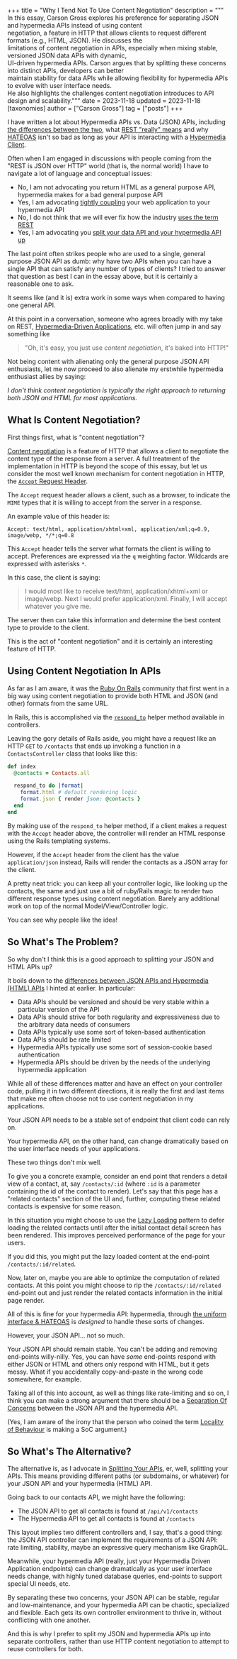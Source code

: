 +++
title = "Why I Tend Not To Use Content Negotiation"
description = """\
  In this essay, Carson Gross explores his preference for separating JSON and hypermedia APIs instead of using content \
  negotiation, a feature in HTTP that allows clients to request different formats (e.g., HTML, JSON). He discusses the \
  limitations of content negotiation in APIs, especially when mixing stable, versioned JSON data APIs with dynamic, \
  UI-driven hypermedia APIs. Carson argues that by splitting these concerns into distinct APIs, developers can better \
  maintain stability for data APIs while allowing flexibility for hypermedia APIs to evolve with user interface needs. \
  He also highlights the challenges content negotiation introduces to API design and scalability."""
date = 2023-11-18
updated = 2023-11-18
[taxonomies]
author = ["Carson Gross"]
tag = ["posts"]
+++

I have written a lot about Hypermedia APIs vs. Data (JSON) APIs, including [the differences between the two](@/essays/hypermedia-apis-vs-data-apis.md),
what [REST "really" means](@/essays/how-did-rest-come-to-mean-the-opposite-of-rest.md) and why [HATEOAS](@/essays/hateoas.md)
isn't so bad as long as your API is interacting with a [Hypermedia Client](@/essays/hypermedia-clients.md).  

Often when I am engaged in discussions with people coming from the "REST is JSON over HTTP" world (that is, the normal
world) I have to navigate a lot of language and conceptual issues:

* No, I am not advocating you return HTML as a general purpose API, hypermedia makes for a bad general purpose API 
* Yes, I am advocating [tightly coupling](@/essays/two-approaches-to-decoupling.md) your web application to your hypermedia API
* No, I do not think that we will ever fix how the industry [uses the term REST](@/essays/how-did-rest-come-to-mean-the-opposite-of-rest.md)
* Yes, I am advocating you [split your data API and your hypermedia API up](@/essays/splitting-your-apis.md)

The last point often strikes people who are used to a single, general purpose JSON API as dumb: why have two APIs when you
can have a single API that can satisfy any number of types of clients?  I tried to answer that question as best I can in the essay
above, but it is certainly a reasonable one to ask.

It seems like (and it is) extra work in some ways when compared to having one general API.

At this point in a conversation, someone who agrees broadly with my take on REST, [Hypermedia-Driven Applications](@/essays/hypermedia-driven-applications.md),
etc. will often jump in and say something like

> "Oh, it's easy, you just use _content negotiation_, it's baked into HTTP!"

Not being content with alienating only the general purpose JSON API enthusiasts, let me now proceed to also alienate
my erstwhile hypermedia enthusiast allies by saying: 

*I don't think content negotiation is typically the right approach to
returning both JSON and HTML for most applications.*

## What Is Content Negotiation?

First things first, what is "content negotiation"?

[Content negotiation](https://developer.mozilla.org/en-US/docs/Web/HTTP/Content_negotiation) is a feature of HTTP that
allows a client to negotiate the content type of the response from a server.  A full treatment of the implementation 
in HTTP is beyond the scope of this essay, but let us consider the most well known mechanism for content negotiation
in HTTP, the [`Accept` Request Header](https://developer.mozilla.org/en-US/docs/Web/HTTP/Content_negotiation#the_accept_header).

The `Accept` request header allows a client, such as a browser, to indicate the `MIME` types that it is willing to accept
from the server in a response.

An example value of this header is:

```http request
Accept: text/html, application/xhtml+xml, application/xml;q=0.9, image/webp, */*;q=0.8
```

This `Accept` header tells the server what formats the client is willing to accept.  Preferences are expressed via the
`q` weighting factor.  Wildcards are expressed with asterisks `*`.

In this case, the client is saying:

> I would most like to receive text/html, application/xhtml+xml or image/webp.  Next I would prefer application/xml. Finally, I will accept whatever you give me.

The server then can take this information and determine the best content type to provide to the client.

This is the act of "content negotiation" and it is certainly an interesting feature of HTTP.

## Using Content Negotiation In APIs

As far as I am aware, it was the [Ruby On Rails](https://rubyonrails.org/) community that first went in a big way
using content negotiation to provide both HTML and JSON (and other) formats from the same URL.

In Rails, this is accomplished via the [`respond_to`](https://apidock.com/rails/ActionController/MimeResponds/respond_to) helper method available in 
controllers.

Leaving the gory details of Rails aside, you might have a request like an HTTP `GET` to `/contacts` that ends up invoking
a function in a `ContactsController` class that looks like this:

```ruby
def index
  @contacts = Contacts.all

  respond_to do |format|
    format.html # default rendering logic
    format.json { render json: @contacts }
  end
end
```

By making use of the `respond_to` helper method, if a client makes a request with the `Accept` header above, the controller
will render an HTML response using the Rails templating systems.

However, if the `Accept` header from the client has the value `application/json` instead, Rails will render the contacts 
as a JSON array for the client.

A pretty neat trick: you can keep all your controller logic, like looking up the contacts, the same and just use a 
bit of ruby/Rails magic to render two different response types using content negotiation.  Barely any additional work on 
top of the normal Model/View/Controller logic.

You can see why people like the idea!

## So What's The Problem?

So why don't I think this is a good approach to splitting your JSON and HTML APIs up?

It boils down to the [differences between JSON APIs and Hypermedia (HTML) APIs](@/essays/hypermedia-apis-vs-data-apis.md) I hinted
at earlier.  In particular:

* Data APIs should be versioned and should be very stable within a particular version of the API
* Data APIs should strive for both regularity and expressiveness due to the arbitrary data needs of consumers
* Data APIs typically use some sort of token-based authentication
* Data APIs should be rate limited
* Hypermedia APIs typically use some sort of session-cookie based authentication
* Hypermedia APIs should be driven by the needs of the underlying hypermedia application

While all of these differences matter and have an effect on your controller code, pulling it in two different directions,
it is really the first and last items that make me often choose not to use content negotiation in my applications.

Your JSON API needs to be a stable set of endpoint that client code can rely on.

Your hypermedia API, on the other hand, can change dramatically based on the user interface needs of your applications.

These two things don't mix well.

To give you a concrete example, consider an end point that renders a detail view of a contact, at, say `/contacts/:id` 
(where `:id` is a parameter containing the id of the contact to render).  Let's say that this page has a "related contacts"
section of the UI and, further, computing these related contacts is expensive for some reason.

In this situation you might choose to use the [Lazy Loading](https://htmx.org/examples/lazy-load/) pattern to defer 
loading the related contacts until after the initial contact detail screen has been rendered.  This improves perceived
performance of the page for your users.

If you did this, you might put the lazy loaded content at the end-point `/contacts/:id/related`.

Now, later on, maybe you are able to optimize the computation of related contacts.  At this point you might choose to 
rip the `/contacts/:id/related` end-point out and just render the related contacts information in the initial page render.

All of this is fine for your hypermedia API: hypermedia, through [the uniform interface & HATEOAS](@/essays/hateoas.md)
is _designed_ to handle these sorts of changes.

However, your JSON API... not so much.

Your JSON API should remain stable.  You can't be adding and removing end-points
willy-nilly.  Yes, you can have _some_ end-points respond with either JSON or HTML and others only respond with HTML, but
it gets messy.  What if you accidentally copy-and-paste in the wrong code somewhere, for example.

Taking all of this into account, as well as things like rate-limiting and so on, I think you can make a strong argument
that there should be a [Separation Of Concerns](https://en.wikipedia.org/wiki/Separation_of_concerns) between the JSON
API and the hypermedia API.

(Yes, I am aware of the irony that the person who coined the term [Locality of Behaviour](@/essays/locality-of-behaviour.md)
is making a SoC argument.)

## So What's The Alternative?

The alternative is, as I advocate in [Splitting Your APIs](@/essays/splitting-your-apis.md), er, well, splitting your
APIs.  This means providing different paths (or subdomains, or whatever) for your JSON API and your hypermedia (HTML)
API.

Going back to our contacts API, we might have the following:

* The JSON API to get all contacts is found at `/api/v1/contacts`
* The Hypermedia API to get all contacts is found at `/contacts`

This layout implies two different controllers and, I say, that's a good thing: the JSON API controller can implement the
requirements of a JSON API: rate limiting, stability, maybe an expressive query mechanism like GraphQL.

Meanwhile, your
hypermedia API (really, just your Hypermedia Driven Application endpoints) can change dramatically as your user interface
needs change, with highly tuned database queries, end-points to support special UI needs, etc.

By separating these two concerns, your JSON API can be stable, regular and low-maintenance, and your hypermedia API can
be chaotic, specialized and flexible.  Each gets its own controller environment to thrive in, without conflicting with
one another.

And this is why I prefer to split my JSON and hypermedia APIs up into separate controllers, rather than use HTTP content
negotiation to attempt to reuse controllers for both.
